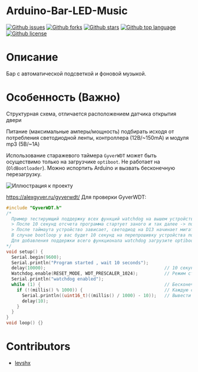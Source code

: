 # Arduino-Bar-LED-Music

<!-- # Badges -->

[![Github issues](https://img.shields.io/github/issues/levshx/Arduino-Bar-LED-Music)](https://github.com/levshx/Arduino-Bar-LED-Music/issues)
[![Github forks](https://img.shields.io/github/forks/levshx/Arduino-Bar-LED-Music)](https://github.com/levshx/Arduino-Bar-LED-Music/network/members)
[![Github stars](https://img.shields.io/github/stars/levshx/Arduino-Bar-LED-Music)](https://github.com/levshx/Arduino-Bar-LED-Music/stargazers)
[![Github top language](https://img.shields.io/github/languages/top/levshx/Arduino-Bar-LED-Music)](https://github.com/levshx/Arduino-Bar-LED-Music/)
[![Github license](https://img.shields.io/github/license/levshx/Arduino-Bar-LED-Music)](https://github.com/levshx/Arduino-Bar-LED-Music/)


# Описание

Бар с автоматической подсветкой и фоновой музыкой.

# Особенность (Важно)

Структурная схема, отличается расположением датчика открытия двери

Питание (максимальные амперы/мощность) подбирать исходя от потребления светодиодной ленты, контроллера (12В/~150mA) и модуля mp3 (5В/~1А)

Использование старажевого таймера `GyverWDT` может быть осуществимо только на загрузчике `optiboot`.
Не работает на (`OldBootloader`). Можно испортить Arduino и вызвать бесконечную перезагрузку.

![Иллюстрация к проекту](https://sun9-80.userapi.com/impg/3vggisbSHnAF85Tl3Br_mDVv7E08xsAy3yab6g/K_JSEgGCaLw.jpg?size=1280x640&quality=96&sign=e3ab287664105f5c29f94ae00e45b31a&type=album)

https://alexgyver.ru/gyverwdt/
Для проверки GyverWDT:
``` c
#include "GyverWDT.h"
/*
  Пример тестирующий поддержку всех функций watchdog на вышем устройстве
  > После 10 секунд отсчета программа стартует заного и так далее -> поддерживаются все функции
  > После таймаута устройство зависает, светодиод на D13 начинает мигать -> (bootloop) не поддерживает перезагрузку
  В случае bootloop у вас будет 10 секунд на перепрошивку устройства после подачи питания
  Для добавления поддержки всего функционала watchdog загрузите optiboot или откажитесь от загрузчика
*/
void setup() {
  Serial.begin(9600);
  Serial.println("Program started , wait 10 seconds");
  delay(10000);                                             // 10 секунд на перепрошивку в случае bootloop
  Watchdog.enable(RESET_MODE, WDT_PRESCALER_1024);          // Режим сторжевого сброса , таймаут ~8с
  Serial.println("watchdog enabled");
  while (1) {                                               // Бесконечный цикл , эмуляция "зависания"
    if (!(millis() % 1000)) {                               // Каждую секунду
      Serial.println((uint16_t)((millis() / 1000) - 10));   // Вывести время после включения watchdog в секундах
      delay(10);
    }
  }
}
void loop() {}
```

# Contributors

- [levshx](https://github.com/levshx)

<!-- CREATED_BY_LEADYOU_README_GENERATOR -->
